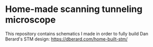 # Home-made scanning tunneling microscope

This repository contains schematics I made in order to fully build Dan Berard's STM design: https://dberard.com/home-built-stm/
